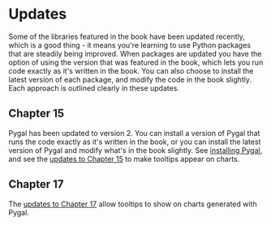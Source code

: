 Updates
===

Some of the libraries featured in the book have been updated recently, which is a good thing - it means you're learning to use Python packages that are steadily being improved. When packages are updated you have the option of using the version that was featured in the book, which lets you run code exactly as it's written in the book. You can also choose to install the latest version of each package, and modify the code in the book slightly. Each approach is outlined clearly in these updates.

Chapter 15
---

Pygal has been updated to version 2. You can install a version of Pygal that runs the code exactly as it's written in the book, or you can install the latest version of Pygal and modify what's in the book slightly. See [installing Pygal](chapter_15/README.md#installing-pygal), and see the [updates to Chapter 15](chapter_15/README.md#updates) to make tooltips appear on charts.

Chapter 17
---

The [updates to Chapter 17](chapter_17/README.md#updates) allow tooltips to show on charts generated with Pygal.